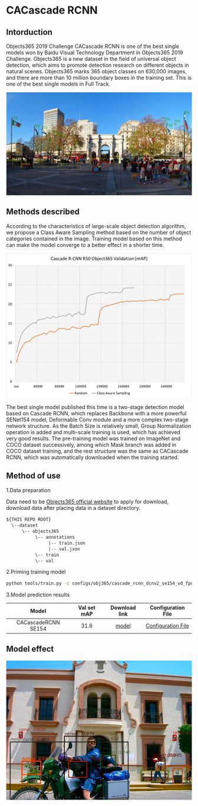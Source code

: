 # CACascade RCNN
## Intorduction
Objects365 2019 Challenge CACascade RCNN is one of the best single models won by Baidu Visual Technology Department in Objects365 2019 Challenge. Objects365 is a new dataset in the field of universal object detection, which aims to promote detection research on different objects in natural scenes. Objects365 marks 365 object classes on 630,000 images, and there are more than 10 million boundary boxes in the training set. This is one of the best single models in Full Track.

![](../../images/obj365_gt.png)

## Methods described

According to the characteristics of large-scale object detection algorithm, we propose a Class Aware Sampling method based on the number of object categories contained in the image. Training model based on this method can make the model converge to a better effect in a shorter time.

![](../../images/cas.png)

The best single model published this time is a two-stage detection model based on Cascade RCNN, which replaces Backbone with a more powerful SENet154 model, Deformable Conv module and a more complex two-stage network structure. As the Batch Size is relatively small, Group Normalization operation is added and multi-scale training is used, which has achieved very good results. The pre-training model was trained on ImageNet and COCO dataset successively, among which Mask branch was added in COCO dataset training, and the rest structure was the same as CACascade RCNN, which was automatically downloaded when the training started.

## Method of use

1.Data preparation

Data need to be [Objects365 official website](https://www.objects365.org/download.html) to apply for download, download data after placing data in a dataset directory.
```
${THIS REPO ROOT}
  \--dataset
      \-- objects365
           \-- annotations
                |-- train.json
                |-- val.json
           \-- train
           \-- val
```

2.Priming training model

```bash
python tools/train.py -c configs/obj365/cascade_rcnn_dcnv2_se154_vd_fpn_gn_cas.yml
```

3.Model prediction results

|        Model         | Val set mAP |                           Download link                           | Configuration File |
| :-----------------: | :--------: | :----------------------------------------------------------: | :--------: |
| CACascadeRCNN SE154 |    31.6    | [model](https://paddlemodels.bj.bcebos.com/object_detection/cascade_rcnn_dcnv2_se154_vd_fpn_gn_cas_obj365.tar) |  [Configuration File](https://github.com/PaddlePaddle/PaddleDetection/tree/develop/static/configs/obj365/cascade_rcnn_dcnv2_se154_vd_fpn_gn_cas.yml) |

## Model effect

![](../../images/obj365_pred.png)
